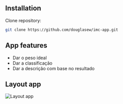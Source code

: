## Installation

Clone repository:
```sh
git clone https://github.com/douglasew/imc-app.git
```
## App features

 * Dar o peso ideal
 * Dar a classificação
 * Dar a descrição com base no resultado
 
## Layout app
![Layout app](https://cdn.discordapp.com/attachments/331545069423165440/852398992780165160/Screenshot_2021-06-10-00-55-21-931_com.example.calculadoraimc.jpg)
